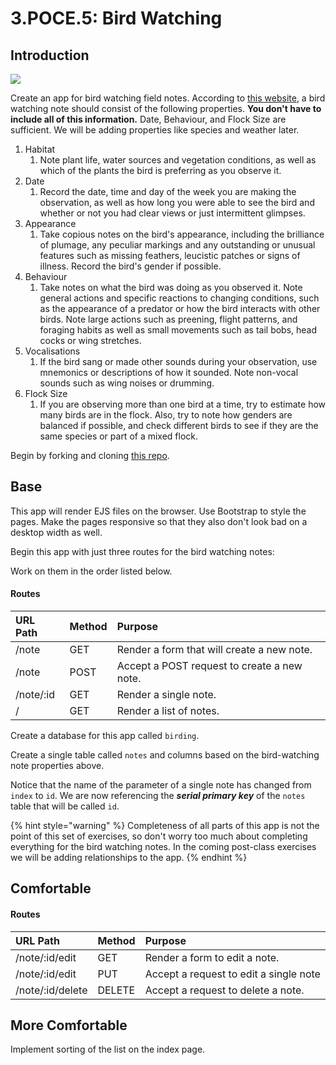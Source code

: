 # 3.POCE.5: Bird Watching

## Introduction

![](https://www.washingtonian.com/wp-content/uploads/2019/10/iStock-1002768220.jpg)

Create an app for bird watching field notes. According to [this website](https://www.thespruce.com/how-to-keep-a-birding-journal-386691), a bird watching note should consist of the following properties. **You don't have to include all of this information.** Date, Behaviour, and Flock Size are sufficient. We will be adding properties like species and weather later.

1. Habitat
   1. Note plant life, water sources and vegetation conditions, as well as which of the plants the bird is preferring as you observe it.
2. Date
   1. Record the date, time and day of the week you are making the observation, as well as how long you were able to see the bird and whether or not you had clear views or just intermittent glimpses.
3. Appearance
   1. Take copious notes on the bird's appearance, including the brilliance of plumage, any peculiar markings and any outstanding or unusual features such as missing feathers, leucistic patches or signs of illness. Record the bird's gender if possible.
4. Behaviour
   1. Take notes on what the bird was doing as you observed it. Note general actions and specific reactions to changing conditions, such as the appearance of a predator or how the bird interacts with other birds. Note large actions such as preening, flight patterns, and foraging habits as well as small movements such as tail bobs, head cocks or wing stretches.
5. Vocalisations
   1. If the bird sang or made other sounds during your observation, use mnemonics or descriptions of how it sounded. Note non-vocal sounds such as wing noises or drumming.
6. Flock Size
   1. If you are observing more than one bird at a time, try to estimate how many birds are in the flock. Also, try to note how genders are balanced if possible, and check different birds to see if they are the same species or part of a mixed flock.

Begin by forking and cloning [this repo](https://github.com/rocketacademy/birding-express-swe1).

## Base

This app will render EJS files on the browser. Use Bootstrap to style the pages. Make the pages responsive so that they also don't look bad on a desktop width as well.

Begin this app with just three routes for the bird watching notes:

Work on them in the order listed below.

#### Routes

| URL Path | Method | Purpose |
| :--- | :--- | :--- |
| /note | GET | Render a form that will create a new note. |
| /note | POST | Accept a POST request to create a new note. |
| /note/:id | GET | Render a single note. |
| / | GET | Render a list of notes. |

Create a database for this app called `birding`.

Create a single table called `notes` and columns based on the bird-watching note properties above.

Notice that the name of the parameter of a single note has changed from `index` to `id`. We are now referencing the _**serial primary key**_ of the `notes` table that will be called `id`.

{% hint style="warning" %}
Completeness of all parts of this app is not the point of this set of exercises, so don't worry too much about completing everything for the bird watching notes. In the coming post-class exercises we will be adding relationships to the app.
{% endhint %}

## Comfortable

#### Routes

| URL Path | Method | Purpose |
| :--- | :--- | :--- |
| /note/:id/edit | GET | Render a form to edit a note. |
| /note/:id/edit | PUT | Accept a request to edit a single note |
| /note/:id/delete | DELETE | Accept a request to delete a note. |

## More Comfortable

Implement sorting of the list on the index page.

